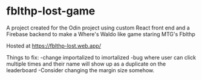 # fblthp-lost-game
A project created for the Odin project using custom React front end and a Firebase backend to make a Where's Waldo like game staring MTG's Fblthp

Hosted at https://fblthp-lost.web.app/

Things to fix:
-change importalized to imortalized
-bug where user can click multiple times and their name will show up as a duplicate on the leaderboard
-Consider changing the margin size somehow.
